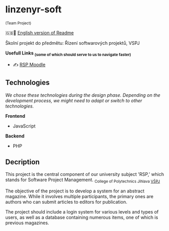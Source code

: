 # linzenyr-soft 
<sub> (Team Project) </sub>

 :gb:🏴󠁧󠁢󠁥󠁮󠁧󠁿 [English version of Readme](README.en.md)

Školní projekt do předmětu: Řízení softwarových projektů, VSPJ

**Usefull Links <sub> (some of which should serve to us to navigate faster) </sub>**

- :writing_hand: [RSP Moodle](https://moodle.vspj.cz/course/view.php?id=202744)


## Technologies 
_We chose these technologies during the design phase. Depending on the development process, we might need to adapt or switch to other technologies._

**Frontend**
- JavaScript

**Backend**
- PHP



## Decription
This project is the central component of our university subject 'RSP,' which stands for Software Project Management.
<sub>College of Polytechnics Jihlava [VŠPJ](https://www.vspj.cz/)</sub>

The objective of the project is to develop a system for an abstract magazine. While it involves multiple participants, the primary ones are authors who can submit articles to editors for publication.

The project should include a login system for various levels and types of users, as well as a database containing numerous items, one of which is previous magazines.
